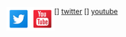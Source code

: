 [<img align="left" alt="Twitter"  width="48px" height="48px" src="./img/tw.png"/>] [twitter]
[<img align="left" alt="YouTube"  width="48px" height="48px" src="./img/yt.png"/>] [youtube]

[twitter]: "https://twitter.com/DimitrisEbrahim"
[youtube]: "https://www.youtube.com/channel/UCJQ_4gnMa7A49orDybZl7hA"
